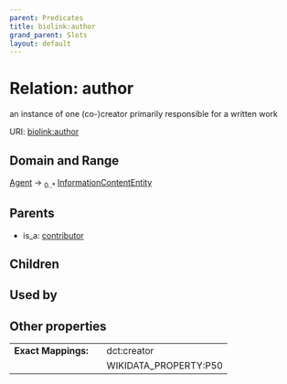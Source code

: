```yaml
---
parent: Predicates
title: biolink:author
grand_parent: Slots
layout: default
---
```


# Relation: author


an instance of one (co-)creator primarily responsible for a written work

URI: [biolink:author](https://w3id.org/biolink/vocab/author)

## Domain and Range

[Agent](Agent.md) ->  <sub>0..\*</sub> [InformationContentEntity](InformationContentEntity.md)

## Parents

 *  is_a: [contributor](contributor.md)

## Children


## Used by


## Other properties

|  |  |  |
| --- | --- | --- |
| **Exact Mappings:** | | dct:creator |
|  | | WIKIDATA_PROPERTY:P50 |

